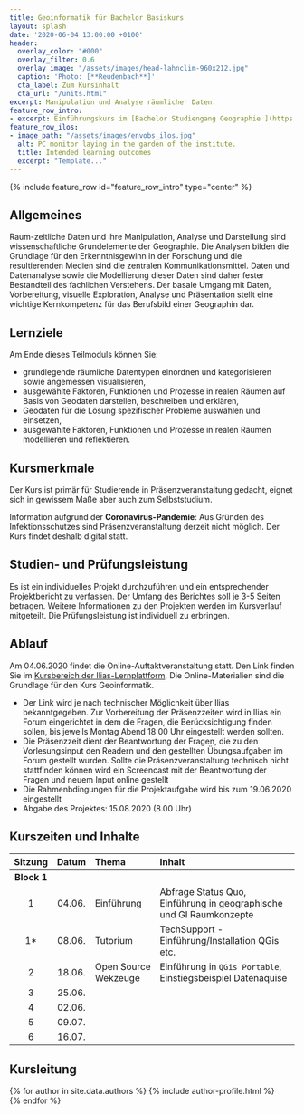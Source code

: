 ```yaml
---
title: Geoinformatik für Bachelor Basiskurs
layout: splash
date: '2020-06-04 13:00:00 +0100'
header:
  overlay_color: "#000"
  overlay_filter: 0.6
  overlay_image: "/assets/images/head-lahnclim-960x212.jpg"
  caption: 'Photo: [**Reudenbach**]'
  cta_label: Zum Kursinhalt
  cta_url: "/units.html"
excerpt: Manipulation und Analyse räumlicher Daten.
feature_row_intro:
- excerpt: Einführungskurs im [Bachelor Studiengang Geographie ](https://www.uni-marburg.de/de/studium/studienangebot/bachelor/geographiebsc){:target="_blank"} an der Philipps Universität Marburg
feature_row_ilos:
- image_path: "/assets/images/envobs_ilos.jpg"
  alt: PC monitor laying in the garden of the institute.
  title: Intended learning outcomes
  excerpt: "Template..."
---
```


{% include feature_row id="feature_row_intro" type="center" %}



## Allgemeines 
Raum-zeitliche Daten und ihre Manipulation, Analyse und Darstellung sind wissenschaftliche Grundelemente der Geographie. Die Analysen bilden die Grundlage für den Erkenntnisgewinn in der Forschung und die resultierenden Medien sind die zentralen  Kommunikationsmittel. Daten und Datenanalyse sowie die Modellierung dieser Daten sind daher  fester Bestandteil des fachlichen Verstehens. Der basale Umgang mit Daten, Vorbereitung, visuelle Exploration, Analyse und Präsentation stellt eine wichtige Kernkompetenz für das Berufsbild einer Geographin dar. 

## Lernziele
Am Ende dieses Teilmoduls können Sie:
* grundlegende räumliche Datentypen einordnen und kategorisieren sowie angemessen visualisieren, 
* ausgewählte Faktoren, Funktionen und Prozesse in realen Räumen auf Basis von Geodaten darstellen, beschreiben und erklären,
* Geodaten für die Lösung spezifischer Probleme auswählen und einsetzen,
* ausgewählte Faktoren, Funktionen und Prozesse in realen Räumen modellieren und reflektieren.


## Kursmerkmale
Der Kurs ist primär für Studierende in Präsenzveranstaltung gedacht, eignet sich in gewissem Maße aber auch zum Selbststudium.

Information aufgrund der **Coronavirus-Pandemie**: Aus Gründen des Infektionsschutzes sind Präsenzveranstaltung derzeit nicht möglich. Der Kurs findet deshalb digital statt. 



## Studien- und Prüfungsleistung

Es ist ein individuelles Projekt durchzuführen und ein entsprechender Projektbericht zu verfassen. Der Umfang des Berichtes soll je 3-5 Seiten betragen. Weitere Informationen zu den Projekten werden im Kursverlauf mitgeteilt. Die Prüfungsleistung ist individuell zu erbringen.



## Ablauf

Am 04.06.2020 findet die Online-Auftaktveranstaltung statt. Den Link finden Sie im [Kursbereich der Ilias-Lernplattform](https://ilias.uni-marburg.de/ilias.php?ref_id=1899952&cmd=frameset&cmdClass=ilrepositorygui&cmdNode=ts&baseClass=ilrepositorygui). Die Online-Materialien sind die Grundlage für den Kurs Geoinformatik. 

* Der Link wird je nach technischer Möglichkeit über Ilias bekanntgegeben. Zur Vorbereitung  der Präsenzzeiten wird in Ilias ein Forum eingerichtet in dem die Fragen, die Berücksichtigung finden sollen, bis jeweils Montag Abend 18:00 Uhr eingestellt werden sollten. 
* Die Präsenzzeit dient der Beantwortung der Fragen, die zu den Vorlesungsinput den Readern und  den gestellten Übungsaufgaben im Forum gestellt wurden. Sollte die Präsenzveranstaltung technisch nicht stattfinden können wird ein Screencast mit der Beantwortung der Fragen und neuem Input online gestellt
* Die Rahmenbdingungen für die Projektaufgabe wird bis zum 19.06.2020 eingestellt
* Abgabe des Projektes: 15.08.2020 (8.00 Uhr)

## Kurszeiten und Inhalte

| Sitzung | Datum | Thema | Inhalt |
|:-------:|:--------:|:---------|:---------|
| **Block 1** ||||
| 1 | 04.06.  | Einführung | Abfrage Status Quo, Einführung in geographische und GI Raumkonzepte |
| 1* | 08.06.  | Tutorium |  TechSupport - Einführung/Installation QGis etc.
| 2 | 18.06.  | Open Source Wekzeuge |  Einführung in `QGis Portable`, Einstiegsbeispiel Datenaquise  |
| 3 | 25.06.  |  |  |
| 4 | 02.06.  |  |  |
| 5 | 09.07.  |  |  |
| 6 | 16.07.  |  |  |



## Kursleitung


{% for author in site.data.authors %} 
  {% include author-profile.html %}
 <br /> 
{% endfor %}
